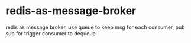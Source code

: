 # redis-as-message-broker
redis as message broker, use queue to keep msg for each consumer, pub sub for trigger consumer to dequeue
